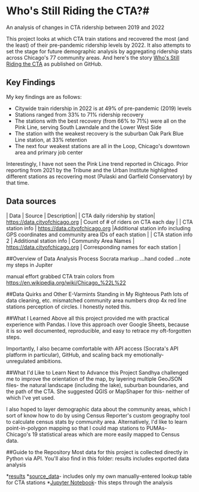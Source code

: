 # Who's Still Riding the CTA?#
An analysis of changes in CTA ridership between 2019 and 2022

This project looks at which CTA train stations and recovered the most (and the least) of their pre-pandemic ridership levels by 2022. It also attempts to set the stage for future demographic analysis by aggregating ridership stats across Chicago's 77 community areas. And here's the story [Who's Still Riding the CTA](https://reliablerascal.github.io/cta_ridership/) as published on GitHub.

## Key Findings
My key findings are as follows:
* Citywide train ridership in 2022 is at 49% of pre-pandemic (2019) levels
* Stations ranged from 33% to 71% ridership recovery
* The stations with the best recovery (from 66% to 71%) were all on the Pink Line, serving South Lawndale and the Lower West Side
* The station with the weakest recovery is the suburban Oak Park Blue Line station, at 33% retention
* The next four weakest stations are all in the Loop, Chicago's downtown area and primary job center

Interestingly, I have not seen the Pink Line trend reported in Chicago. Prior reporting from 2021 by the Tribune and the Urban Institute highlighted different stations as recovering most (Pulaski and Garfield Conservatory) by that time.

## Data sources
| Data | Source | Description|
| CTA daily ridership by station| https://data.cityofchicago.org | Count of # of riders on CTA each day |
| CTA station info | https://data.cityofchicago.org |Additional station info including GPS coordinates and community area IDs of each station |
| CTA station info 2 | Additional station info 
| Community Area Names | https://data.cityofchicago.org | Corresponding names for each station |


##Overview of Data Analysis Process
Socrata markup
...hand coded
...note my steps in Jupiter 

manual effort
grabbed CTA train colors from https://en.wikipedia.org/wiki/Chicago_%22L%22 


##Data Quirks and Other E-Varmints Standing in My Righteous Path
lots of data cleaning, etc.
mismatched community area numbers
drop 4x red line stations
perception of circles. I honestly noted this.


##What I Learned
Above all this project provided me with practical experience with Pandas. I love this approach over Google Sheets, because it is so well documented, reproducible, and easy to retrace my oft-forgotten steps.

Importantly, I also became comfortable with API access (Socrata's API platform in particular), GitHub, and scaling back my emotionally-unregulated ambitions.

##What I'd Like to Learn Next to Advance this Project
Sandhya challenged me to improve the orientation of the map, by layering multiple GeoJSON files- the natural landscape (including the lake), suburban boundaries, and the path of the CTA. She suggested QGIS or MapShaper for this- neither of which I've yet used.

I also hoped to layer demographic data about the community areas, which I sort of know how to do by using Census Reporter's custom geography tool to calculate census stats by community area. Alternatively, I'd like to learn point-in-polygon mapping so that I could map stations to PUMAs- Chicago's 19 statistical areas which are more easily mapped to Census data.

##Guide to the Repository
Most data for this project is collected directly in Python via API. You'll also find in this folder:
results includes exported data analysis

*[results](results/)
*[source_data](source/data/)- includes only my own manually-entered lookup table for CTA stations
*[Jupyter Notebook](cta_ridership.ipynb)- this steps through the analysis